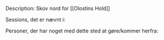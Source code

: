 Description:
Skov nord for [[Olostins Hold]]

Sessions, det er nævnt i:


Personer, der har noget med dette sted at gøre/kommer herfra:
